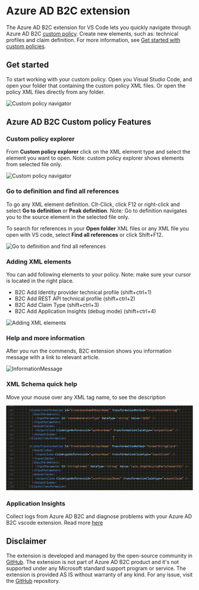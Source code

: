 # Azure AD B2C extension

The Azure AD B2C extension for VS Code lets you quickly navigate through Azure AD B2C [custom policy](https://docs.microsoft.com/en-us/azure/active-directory-b2c/active-directory-b2c-overview-custom). Create new elements, such as: technical profiles and claim definition. For more information, see [Get started with custom policies](https://docs.microsoft.com/en-us/azure/active-directory-b2c/active-directory-b2c-get-started-custom).

## Get started
To start working with your custom policy. Open you Visual Studio Code, and open your folder that containing the custom policy XML files. Or open the policy XML files directly from any folder.

![Custom policy navigator](media/openfolder.png)

## Azure AD B2C Custom policy Features
### Custom policy explorer
From **Custom policy explorer** click on the XML element type and select the element you want to open. Note: custom policy explorer shows elements from  selected file only.

![Custom policy navigator](media/explorer.png)

### Go to definition and find all references
To go any XML element definition. Clt-Click, click F12 or right-click and select **Go to definition** or **Peak definition**. Note: Go to definition navigates you to the source element in the selected file only.

To search for references in your **Open folder** XML files or any XML file you open with VS code, select **Find all references** or click Shift+F12.

![Go to definition and find all references](media/goto.png)

### Adding XML elements
You can add following elements to your policy. Note: make sure your cursor is located in the right place.
* B2C Add Identity provider technical profile (shift+ctrl+1)
* B2C Add REST API technical profile (shift+ctrl+2)
* B2C Add Claim Type (shift+ctrl+3)
* B2C Add Application Insights (debug mode) (shift+ctrl+4)

![Adding XML elements](media/commands.png)

### Help and more information
After you run the commends, B2C extension shows you information message with a link to relevant article.

![InformationMessage](media/moreinfo.png)

### XML Schema quick help

Move your mouse over any XML tag name, to see the description

![XML Schema quick help](media/hover.gif)

### Application Insights
Collect logs from Azure AD B2C and diagnose problems with your Azure AD B2C vscode extension. Read more [here](https://github.com/yoelhor/aad-b2c-vs-code-extension/blob/master/src/help/app-insights.md)

## Disclaimer
The extension is developed and managed by the open-source community in [GitHub](https://github.com/yoelhor/aad-b2c-tools.git). The extension is not part of Azure AD B2C product and it's not supported under any Microsoft standard support program or service. The extension is provided AS IS without warranty of any kind. For any issue, visit the [GitHub](https://github.com/yoelhor/aad-b2c-tools.git) repository.
